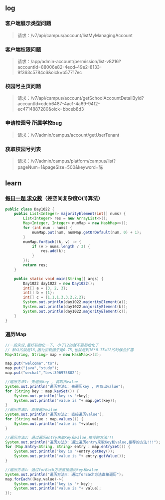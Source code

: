 ## log

### 客户端展示类型问题

> 请求：/v7/api/campus/account/listMyManagingAccount

### 客户端权限问题

> 请求：/app/admin-account/permission/list-v8216?accountId=88006e82-4ecd-49e2-8133-9f363c5784c6&oick=b57717ec

### 校园号主页问题

> 请求：/v7/api/campus/account/getSchoolAccountDetailById?accountId=cdcb6487-4ac1-4a69-94f2-ec4714887280&oick=bbceb8d3

### 申请校园号 所属学校bug

> 请求：/v7/admin/campus/account/getUserTenant



### 获取校园号列表

> 请求：/v7/admin/campus/platform/campus/list?pageNum=1&pageSize=500&keyword=陈

## learn

### [每日一题 求众数](https://leetcode-cn.com/problems/majority-element-ii/submissions/)（差空间复杂度O(1)算法）

```java
public class Day1022 {
    public List<Integer> majorityElement(int[] nums) {
        List<Integer> res = new ArrayList<>();
        Map<Integer, Integer> numMap = new HashMap<>();
        for (int num : nums) {
            numMap.put(num, numMap.getOrDefault(num, 0) + 1);
        }
        numMap.forEach((k, v) -> {
            if (v > nums.length / 3) {
                res.add(k);
            }
        });
        return res;
    }

    public static void main(String[] args) {
        Day1022 day1022 = new Day1022();
        int[] a = {3, 2, 3};
        int[] b = {1};
        int[] c = {1,1,1,3,3,2,2,2};
        System.out.println(day1022.majorityElement(a));
        System.out.println(day1022.majorityElement(b));
        System.out.println(day1022.majorityElement(c));
    }
}
```



### 遍历Map

```java
//一般来说,最好初始化一下, 小于12的就不要初始化了
// 默认的就是16,因为加载因子是0.75,也就是到16*0.75=12的时候会扩容
Map<String, String> map = new HashMap<>(3);

map.put("welcome","to");
map.put("java","study");
map.put("wechat","best396975802");

//遍历方法1: 先遍历key , 再取出value
System.out.println("遍历方法1: 先遍历key , 再取出value");
for (String key : map.keySet()) {
    System.out.println("key is "+key);
    System.out.println("value is "+ map.get(key));
}
//遍历方法2: 直接遍历value
System.out.println("遍历方法2: 直接遍历value");
for (String value : map.values()) {
    System.out.println("value is "+value);
}

//遍历方法3: 通过遍历entry来取Key和value,推荐的方法!!!
System.out.println("遍历方法3: 通过遍历entry来取Key和value,推荐的方法!!!");
for (Map.Entry<String, String> entry : map.entrySet()) {
    System.out.println("key is "+entry.getKey());
    System.out.println("value is "+ entry.getValue());
}

//遍历方法4: 通过forEach方法直接遍历key和value
System.out.println("遍历方法4: 通过forEach方法直接遍历");
map.forEach((key,value)->{
    System.out.println("key is "+ key);
    System.out.println("value is "+ value);
});
```













